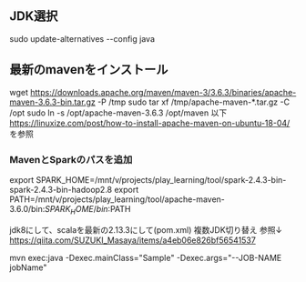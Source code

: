 
## JDK選択
sudo update-alternatives --config java

## 最新のmavenをインストール
wget https://downloads.apache.org/maven/maven-3/3.6.3/binaries/apache-maven-3.6.3-bin.tar.gz -P /tmp
sudo tar xf /tmp/apache-maven-*.tar.gz -C /opt
sudo ln -s /opt/apache-maven-3.6.3 /opt/maven
以下
https://linuxize.com/post/how-to-install-apache-maven-on-ubuntu-18-04/
を参照

### MavenとSparkのパスを追加

export SPARK_HOME=/mnt/v/projects/play_learning/tool/spark-2.4.3-bin-spark-2.4.3-bin-hadoop2.8
export PATH=/mnt/v/projects/play_learning/tool/apache-maven-3.6.0/bin:$SPARK_HOME/bin:$PATH


jdk8にして、scalaを最新の2.13.3にして(pom.xml)
複数JDK切り替え 参照↓
https://qiita.com/SUZUKI_Masaya/items/a4eb06e826bf56541537

mvn exec:java -Dexec.mainClass="Sample" -Dexec.args="--JOB-NAME jobName"


